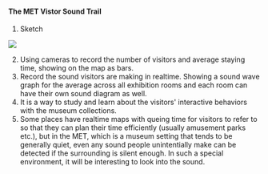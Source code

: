 #### The MET Vistor Sound Trail
1. Sketch
<img src="./sketch1.png">

2. Using cameras to record the number of visitors and average staying time, showing on the map as bars.
3. Record the sound visitors are making in realtime. Showing a sound wave graph for the average across all exhibition rooms and each room can have their own sound diagram as well.
4. It is a way to study and learn about the visitors' interactive behaviors with the museum collections.
5. Some places have realtime maps with queing time for visitors to refer to so that they can plan their time efficiently (usually amusement parks etc.), but in the MET, which is a museum setting that tends to be generally quiet, even any sound people unintentially make can be detected if the surrounding is silent enough. In such a special environment, it will be interesting to look into the sound.
